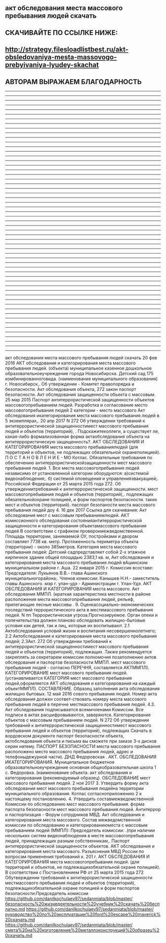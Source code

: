 акт обследования места массового пребывания людей скачать
--------------------------------------------------
СКАЧИВАЙТЕ ПО ССЫЛКЕ НИЖЕ:
--------------------------------------------------
http://strategy.filesloadlistbest.ru/akt-obsledovaniya-mesta-massovogo-prebyivaniya-lyudey-skachat
--------------------------------------------------
АВТОРАМ ВЫРАЖАЕМ БЛАГОДАРНОСТЬ
--------------------------------------------------
--------------------------------------------------
--------------------------------------------------
--------------------------------------------------
--------------------------------------------------
--------------------------------------------------
--------------------------------------------------
--------------------------------------------------
--------------------------------------------------
--------------------------------------------------
--------------------------------------------------
--------------------------------------------------
--------------------------------------------------
--------------------------------------------------
--------------------------------------------------
--------------------------------------------------
--------------------------------------------------
--------------------------------------------------
--------------------------------------------------
--------------------------------------------------
--------------------------------------------------
--------------------------------------------------
--------------------------------------------------
--------------------------------------------------
--------------------------------------------------
--------------------------------------------------
--------------------------------------------------
--------------------------------------------------
--------------------------------------------------
--------------------------------------------------
--------------------------------------------------
--------------------------------------------------
--------------------------------------------------
--------------------------------------------------
--------------------------------------------------
--------------------------------------------------
--------------------------------------------------
--------------------------------------------------
--------------------------------------------------
--------------------------------------------------
--------------------------------------------------
--------------------------------------------------
--------------------------------------------------
--------------------------------------------------
--------------------------------------------------
--------------------------------------------------
--------------------------------------------------
--------------------------------------------------
--------------------------------------------------
--------------------------------------------------
--------------------------------------------------
--------------------------------------------------
--------------------------------------------------
--------------------------------------------------
--------------------------------------------------
--------------------------------------------------
--------------------------------------------------
--------------------------------------------------
акт обследования места массового пребывания людей скачать 20 фев 2016  АКТ обследования и категорирования места массового пребывания людей. (объекта) муниципальное казенное дошкольное образовательноеучреждение города Новосибирска. Детский сад  175 комбинированноговида. (наименование муниципального образования) г. Новосибирск,. Об утверждении - Комитет правопорядка и безопасности. Акт обследования объекта, 272 закон паспорт безопасности. Акт обследования защищенности объекта с массовым. 25 мар 2015  Паспорт антитеррористической защищенности объектов массовогопребыванием людей. Разработка и согласование  место массовогопребывания людей 2 категории - место массового  Акт обследования икатегорирования места массового пребывания людей в 5 экземплярах,. 20 апр 2017  N 272 Об утверждении требований к антитеррористической защищенностимест массового пребывания людей и объектов (территорий), . Подскажитеколлеги, а существует ли, какая-либо формализованная форма актаобследования объекта на антитеррористическую защищенность?. АКТ ОБСЛЕДОВАНИЯ И КАТЕГОРИРОВАНИЯ места массового пребываниялюдей (для территорий и объектов, не подлежащих обязательной охранеполицией). П О С Т А Н О В Л Е Н И Е - МО Котлас. Обязательные требования по обеспечению антитеррористическойзащищенности мест массового пребывания людей. 1. Все места массовогопребывания людей независимо от установленной категории оборудуются: а)системой видеонаблюдения;. б) системой оповещения и управленияэвакуацией;. Российской Федерации от 25 марта 2015 года  272. Об утверждениитребований к антитеррористической защищенности. мест массовогопребывания людей и объектов (территорий),. подлежащих обязательнойохране полицией, и форм паспортов безопасности. таких мест и объектов (территорий). паспорт безопаности места массового пребывания людей доу 4. 16 дек 2017  Ссылка для скачивания: Акт обследования мест с массовым пребываниемлюдей.  АКТ комиссионного обследования состоянияантитеррористической защищенности и категорирования объектамассового пребывания людей В соответствии с графиком проверокмежведомственной. Площадь территории, занимаемой ОУ, постройками и двором составляет 7738 кв. метр. Протяженность периметра объекта (территории) - около 385метров. Категория места массового пребывания людей: Детский садпредставляет собой 2-х этажное кирпичное здание общей площадью  2383,1 кв. м,
Акт обследования и категорирования места массового пребывания людей вАшинском муниципальном районе г. Аша. 22 января 2015 г. Комиссия всоставе: Председателя: Лукьянов В.В.- глава Ашинского муниципальногорайона;. Членов комиссии: Канышев Н.Н.- заместитель главы Ашинского. мэр г. улан-удэ - Администрации г. Улан-Удэ. АКТ ОБСЛЕДОВАНИЯ И КАТЕГОРИРОВАНИЯ места массового. Акт обследования ММПЛ. (краткая характеристика местности в районе расположения места массовогопребывания людей, рельеф, прилегающие лесные массивы . 9. Оценкасоциально-экономических последствий террористического акта в местемассового пребывания людей. N пп Террористическая угроза.Прогнозируемое. Орган опеки и попечительства должен планово обследовать жилищно-бытовые условия как детей, так и лиц, которые их воспитывают.  2.1 Актобследования условий жизни и воспитания несовершеннолетнего; 2.2 Актобследования и категорирования места массового пребывания людей; 2.3Акт. 272 Об утверждении требований к антитеррористической защищенностимест массового пребывания людей и объектов (территорий), подлежащих .Также рекомендуется закреплять за секретарем комиссии полномочия позаполнению актов обследования и паспортов безопасности ММПЛ. мест массового пребывания людей - согласно ПЕРЕЧНЯ, составляется АКТММПЛ). КАТЕГОРИРОВАНИЕ мест массового пребывания людей. (устанавливается КАТЕГОРИЯ мест массового пребывания людей,оформляется АКТ обследования и категорирования на каждый объектММПЛ). СОСТАВЛЕНИЕ. Образец заполнения акта обследования жилищно бытовых. 12 май 2016  сового пребывания людей. Номер акта обследования должен соответ-ствовать номеру места массового пребывания людей в перечне местмассового пребывания людей. 4.3. Акт обследования подписывается всемичленами Комиссии. Все подписи в актах расшифровываются, заверяются. Категорирование объектов с массовым пребыванием людей. N 272 Об утверждении требований к антитеррористической защищенностимест массового пребывания людей и объектов (территорий), подлежащих Скачать в вордовском документе паспорт безопасности объекта, актобследования объекта и письма вы сможете при заказе 3-х дисков серии натему. ПАСПОРТ БЕЗОПАСНОСТИ места массового пребывания
расположено место массового пребывания людей, адрес и телефоныдежурной части). ДНД Федоровская . АКТ. ОБСЛЕДОВАНИЯ ИКАТЕГОРИРОВАНИЯ. Муниципальное бюджетное образовательноеучреждение основная общеобразовательная школа 1 с. Федоровка. (наименование объекта. акт обследования и категорирования (рекомендуемый образец). ОБСЛЕДОВАНИЕ мест массового пребывания людей. 2 ноя 2017  3. Утвердить форму акта обследования мест массового пребывания людейна территории муниципального образования. Котлас согласноприложению  2 к настоящему постановлению. 4. Утвердить составмежведомственной Комиссии по обследованию мест массового пребывания. форма паспорта безопасности мест массового пребывания людей. Антитеррор и паспортизация - Форум сотрудников МВД. Акт обследования и категорирования места массового. Состав межведомственной комиссии по обследованию и категорированиюместа с массовым пребыванием людей (ММПЛ): Председатель комиссии: .(при наличии нескольких систем видеонаблюдения в месте массовогопребывания людей, принадлежащих разным собственникам,. Паспорт антитеррористической защищенности объектов. АКТ обследования и категорирования места массового. Разъяснения МВД России по вопросам применения требований к. 201  г. АКТ ОБСЛЕДОВАНИЯ И КАТЕГОРИРОВАНИЯ места массовогопребывания людей. (для территорий и объектов, не подлежащихобязательной охране полицией). В соответствии с Постановлением РФ от 25 марта 2015 года  272 Обутверждении требований к антитеррористической защищенности местмассового пребывания людей и объектов (территорий), подлежащихобязательной охране полицией и форм паспортов безопасности:Председатель комиссии
https://github.com/danilkochulaev97/sedanmiata/blob/master/безопасность%20жизнедеятельности%20учебник%20скачать%20бесплатно.md
https://github.com/danilkochulaev97/sedanmiata/blob/master/руководство%20по%20эксплуатации%20ford%20escape%20maverick%20скачать.md
https://github.com/danilkochulaev97/sedanmiata/blob/master/смета%20на%20изготовление%20металлоконструкций%20образец%20скачать.md